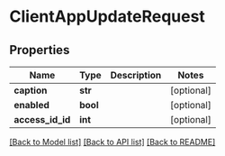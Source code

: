 # ClientAppUpdateRequest

## Properties
Name | Type | Description | Notes
------------ | ------------- | ------------- | -------------
**caption** | **str** |  | [optional] 
**enabled** | **bool** |  | [optional] 
**access_id_id** | **int** |  | [optional] 

[[Back to Model list]](../README.md#documentation-for-models) [[Back to API list]](../README.md#documentation-for-api-endpoints) [[Back to README]](../README.md)

